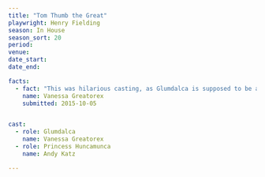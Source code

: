 ```yaml
---
title: "Tom Thumb the Great"
playwright: Henry Fielding
season: In House
season_sort: 20
period:
venue:
date_start:
date_end:

facts:
  - fact: "This was hilarious casting, as Glumdalca is supposed to be a giantess and, at 5ft 3in, I was shorter than nearly all the characters I was supposed to dwarf. I had gastric flu the first two nights, but carried on regardless, complete with massively back-combed hair which took hours to untangle afterwards. My final line in the play, uttered after dramatically falling headlong, was 'I am dead.' I accidentally discovered that smoothing my skirt down decently after expiring would raise a laugh."
    name: Vanessa Greatorex
    submitted: 2015-10-05


cast:
  - role: Glumdalca
    name: Vanessa Greatorex
  - role: Princess Huncamunca
    name: Andy Katz

---
```



